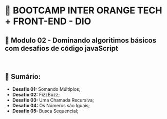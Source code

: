 # 📌 **BOOTCAMP INTER ORANGE TECH + FRONT-END - DIO**
## 📝 **Modulo 02 - Dominando algoritimos básicos com desafios de código javaScript**

<br>

## 📎 **Sumário:**
- **Desafio 01:** Somando Múltiplos;
- **Desafio 02:** FizzBuzz;
- **Desafio 03:** Uma Chamada Recursiva;
- **Desafio 04:** Os Números são Iguais;
- **Desafio 05:** Busca Sequencial;
